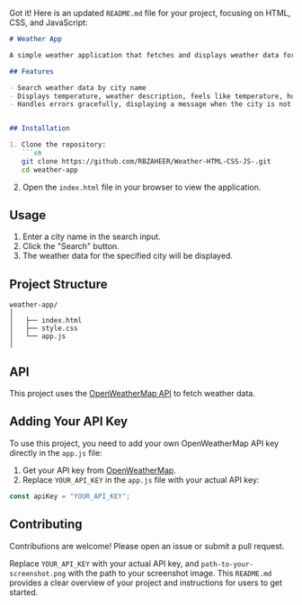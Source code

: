 Got it! Here is an updated `README.md` file for your project, focusing on HTML, CSS, and JavaScript:

```markdown
# Weather App

A simple weather application that fetches and displays weather data for a specified city using the OpenWeatherMap API.

## Features

- Search weather data by city name
- Displays temperature, weather description, feels like temperature, humidity, and wind speed
- Handles errors gracefully, displaying a message when the city is not found


## Installation

1. Clone the repository:
   ```sh
   git clone https://github.com/RBZAHEER/Weather-HTML-CSS-JS-.git
   cd weather-app
   ```

2. Open the `index.html` file in your browser to view the application.

## Usage

1. Enter a city name in the search input.
2. Click the "Search" button.
3. The weather data for the specified city will be displayed.

## Project Structure

```
weather-app/
│
│   ├── index.html
│   ├── style.css
│   └── app.js
│
```

## API

This project uses the [OpenWeatherMap API](https://openweathermap.org/api) to fetch weather data. 

## Adding Your API Key

To use this project, you need to add your own OpenWeatherMap API key directly in the `app.js` file:

1. Get your API key from [OpenWeatherMap](https://openweathermap.org/appid).
2. Replace `YOUR_API_KEY` in the `app.js` file with your actual API key:

```javascript
const apiKey = "YOUR_API_KEY";
```

## Contributing

Contributions are welcome! Please open an issue or submit a pull request.


Replace `YOUR_API_KEY` with your actual API key, and `path-to-your-screenshot.png` with the path to your screenshot image. This `README.md` provides a clear overview of your project and instructions for users to get started.
